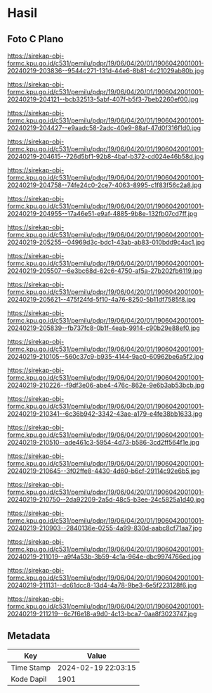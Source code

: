# Hasil

## Foto C Plano

https://sirekap-obj-formc.kpu.go.id/c531/pemilu/pdpr/19/06/04/20/01/1906042001001-20240219-203836--9544c271-131d-44e6-8b81-4c21029ab80b.jpg

https://sirekap-obj-formc.kpu.go.id/c531/pemilu/pdpr/19/06/04/20/01/1906042001001-20240219-204121--bcb32513-5abf-407f-b5f3-7beb2260ef00.jpg

https://sirekap-obj-formc.kpu.go.id/c531/pemilu/pdpr/19/06/04/20/01/1906042001001-20240219-204427--e9aadc58-2adc-40e9-88af-47d0f316f1d0.jpg

https://sirekap-obj-formc.kpu.go.id/c531/pemilu/pdpr/19/06/04/20/01/1906042001001-20240219-204615--726d5bf1-92b8-4baf-b372-cd024e46b58d.jpg

https://sirekap-obj-formc.kpu.go.id/c531/pemilu/pdpr/19/06/04/20/01/1906042001001-20240219-204758--74fe24c0-2ce7-4063-8995-c1f83f56c2a8.jpg

https://sirekap-obj-formc.kpu.go.id/c531/pemilu/pdpr/19/06/04/20/01/1906042001001-20240219-204955--17a46e51-e9af-4885-9b8e-132fb07cd7ff.jpg

https://sirekap-obj-formc.kpu.go.id/c531/pemilu/pdpr/19/06/04/20/01/1906042001001-20240219-205255--04969d3c-bdc1-43ab-ab83-010bdd9c4ac1.jpg

https://sirekap-obj-formc.kpu.go.id/c531/pemilu/pdpr/19/06/04/20/01/1906042001001-20240219-205507--6e3bc68d-62c6-4750-af5a-27b202fb6119.jpg

https://sirekap-obj-formc.kpu.go.id/c531/pemilu/pdpr/19/06/04/20/01/1906042001001-20240219-205621--475f24fd-5f10-4a76-8250-5b11df7585f8.jpg

https://sirekap-obj-formc.kpu.go.id/c531/pemilu/pdpr/19/06/04/20/01/1906042001001-20240219-205839--fb737fc8-0b1f-4eab-9914-c90b29e88ef0.jpg

https://sirekap-obj-formc.kpu.go.id/c531/pemilu/pdpr/19/06/04/20/01/1906042001001-20240219-210105--560c37c9-b935-4144-9ac0-60962be6a5f2.jpg

https://sirekap-obj-formc.kpu.go.id/c531/pemilu/pdpr/19/06/04/20/01/1906042001001-20240219-210226--f9df3e06-abe4-476c-862e-9e6b3ab53bcb.jpg

https://sirekap-obj-formc.kpu.go.id/c531/pemilu/pdpr/19/06/04/20/01/1906042001001-20240219-210341--6c36b942-3342-43ae-a179-e4fe38bb1633.jpg

https://sirekap-obj-formc.kpu.go.id/c531/pemilu/pdpr/19/06/04/20/01/1906042001001-20240219-210510--ade461c3-5954-4d73-b586-3cd2ff564f1e.jpg

https://sirekap-obj-formc.kpu.go.id/c531/pemilu/pdpr/19/06/04/20/01/1906042001001-20240219-210645--3f02ffe8-4430-4d60-b6cf-29114c92e6b5.jpg

https://sirekap-obj-formc.kpu.go.id/c531/pemilu/pdpr/19/06/04/20/01/1906042001001-20240219-210750--2da92209-2a5d-48c5-b3ee-24c5825a1d40.jpg

https://sirekap-obj-formc.kpu.go.id/c531/pemilu/pdpr/19/06/04/20/01/1906042001001-20240219-210903--2840136e-0255-4a99-830d-aabc8cf71aa7.jpg

https://sirekap-obj-formc.kpu.go.id/c531/pemilu/pdpr/19/06/04/20/01/1906042001001-20240219-211019--a9f4a53b-3b59-4c1a-964e-dbc9974766ed.jpg

https://sirekap-obj-formc.kpu.go.id/c531/pemilu/pdpr/19/06/04/20/01/1906042001001-20240219-211131--dc61dcc8-13d4-4a78-9be3-6e5f223128f6.jpg

https://sirekap-obj-formc.kpu.go.id/c531/pemilu/pdpr/19/06/04/20/01/1906042001001-20240219-211219--6c7f6e18-a9d0-4c13-bca7-0aa8f3023747.jpg


## Metadata

| Key        | Value               |
| ---------- | ------------------- |
| Time Stamp | 2024-02-19 22:03:15 |
| Kode Dapil | 1901                |



